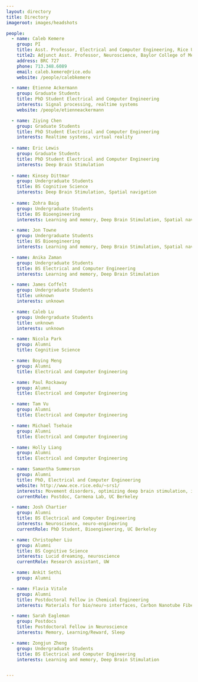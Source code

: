 ```yaml
---
layout: directory
title: Directory
imageroot: images/headshots

people:
  - name: Caleb Kemere
    group: PI
    title: Asst. Professor, Electrical and Computer Engineering, Rice University
    title2: Adjunct Asst. Professor, Neuroscience, Baylor College of Medicine
    address: BRC 727
    phone: 713.348.6089
    email: caleb.kemere@rice.edu
    website: /people/calebkemere

  - name: Etienne Ackermann
    group: Graduate Students
    title: PhD Student Electrical and Computer Engineering
    interests: Signal processing, realtime systems
    website: /people/etienneackermann

  - name: Ziying Chen
    group: Graduate Students
    title: PhD Student Electrical and Computer Engineering
    interests: Realtime systems, virtual reality
    
  - name: Eric Lewis
    group: Graduate Students
    title: PhD Student Electrical and Computer Engineering
    interests: Deep Brain Stimulation
    
  - name: Kinsey Dittmar
    group: Undergraduate Students
    title: BS Cognitive Science
    interests: Deep Brain Stimulation, Spatial navigation
    
  - name: Zohra Baig
    group: Undergraduate Students
    title: BS Bioengineering
    interests: Learning and memory, Deep Brain Stimulation, Spatial navigation

  - name: Jon Towne
    group: Undergraduate Students
    title: BS Bioengineering
    interests: Learning and memory, Deep Brain Stimulation, Spatial navigation

  - name: Anika Zaman
    group: Undergraduate Students
    title: BS Electrical and Computer Engineering
    interests: Learning and memory, Deep Brain Stimulation

  - name: James Coffelt
    group: Undergraduate Students
    title: unknown
    interests: unknown

  - name: Caleb Lu
    group: Undergraduate Students
    title: unknown
    interests: unknown

  - name: Nicola Park
    group: Alumni
    title: Cognitive Science

  - name: Boying Meng
    group: Alumni
    title: Electrical and Computer Engineering

  - name: Paul Rockaway
    group: Alumni
    title: Electrical and Computer Engineering

  - name: Tam Vu
    group: Alumni
    title: Electrical and Computer Engineering

  - name: Michael Tsehaie
    group: Alumni
    title: Electrical and Computer Engineering

  - name: Holly Liang
    group: Alumni
    title: Electrical and Computer Engineering

  - name: Samantha Summerson
    group: Alumni
    title: PhD, Electrical and Computer Engineering
    website: http://www.ece.rice.edu/~srs1/
    interests: Movement disorders, optimizing deep brain stimulation, information theory
    currentRole: Postdoc, Carmena Lab, UC Berkeley

  - name: Josh Chartier
    group: Alumni
    title: BS Electrical and Computer Engineering
    interests: Neuroscience, neuro-engineering
    currentRole: PhD Student, Bioengineering, UC Berkeley

  - name: Christopher Liu
    group: Alumni
    title: BS Cognitive Science
    interests: Lucid dreaming, neuroscience
    currentRole: Research assistant, UW

  - name: Ankit Sethi
    group: Alumni

  - name: Flavia Vitale
    group: Alumni
    title: Postdoctoral Fellow in Chemical Engineering
    interests: Materials for bio/neuro interfaces, Carbon Nanotube Fibers

  - name: Sarah Eagleman
    group: Postdocs
    title: Postdoctoral Fellow in Neuroscience
    interests: Memory, Learning/Reward, Sleep

  - name: Zongjun Zheng
    group: Undergraduate Students
    title: BS Electrical and Computer Engineering
    interests: Learning and memory, Deep Brain Stimulation


---
```


